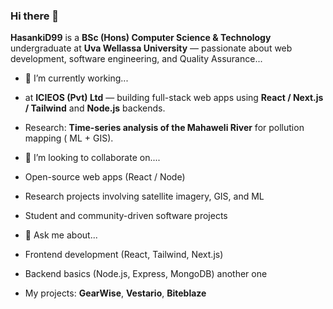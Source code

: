 ### Hi there 👋


**HasankiD99** is a **BSc (Hons) Computer Science & Technology** undergraduate at **Uva Wellassa University** — passionate about web development, software engineering, and Quality Assurance...

- 🔭 I’m currently working...
- at **ICIEOS (Pvt) Ltd** — building full-stack web apps using **React / Next.js / Tailwind** and **Node.js** backends.
- Research: **Time-series analysis of the Mahaweli River** for pollution mapping ( ML + GIS).
  
- 🌱 I’m looking to collaborate on....
- Open-source web apps (React / Node)  
- Research projects involving satellite imagery, GIS, and ML  
- Student and community-driven software projects
  
- 💬 Ask me about...
- Frontend development (React, Tailwind, Next.js)  
- Backend basics (Node.js, Express, MongoDB)  another one
- My projects: **GearWise**, **Vestario**, **Biteblaze**
 
 
 

